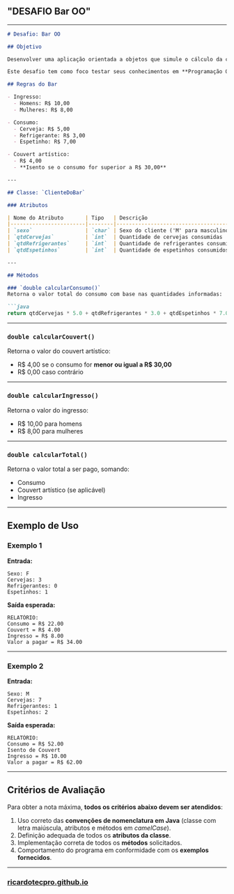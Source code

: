 ## "DESAFIO Bar OO"

---

````markdown
# Desafio: Bar OO

## Objetivo

Desenvolver uma aplicação orientada a objetos que simule o cálculo da conta de um cliente em um bar, utilizando classes, atributos e métodos.

Este desafio tem como foco testar seus conhecimentos em **Programação Orientada a Objetos (POO)**, especialmente o uso correto de **classes**, **atributos**, **métodos** e a aplicação das **convenções de nomenclatura em Java**.

## Regras do Bar

- Ingresso:
  - Homens: R$ 10,00
  - Mulheres: R$ 8,00

- Consumo:
  - Cerveja: R$ 5,00
  - Refrigerante: R$ 3,00
  - Espetinho: R$ 7,00

- Couvert artístico:
  - R$ 4,00
  - **Isento se o consumo for superior a R$ 30,00**

---

## Classe: `ClienteDoBar`

### Atributos

| Nome do Atributo       | Tipo   | Descrição                                   |
|------------------------|--------|---------------------------------------------|
| `sexo`                 | `char` | Sexo do cliente ('M' para masculino ou 'F' para feminino) |
| `qtdCervejas`          | `int`  | Quantidade de cervejas consumidas           |
| `qtdRefrigerantes`     | `int`  | Quantidade de refrigerantes consumidos      |
| `qtdEspetinhos`        | `int`  | Quantidade de espetinhos consumidos         |

---

## Métodos

### `double calcularConsumo()`
Retorna o valor total do consumo com base nas quantidades informadas:

```java
return qtdCervejas * 5.0 + qtdRefrigerantes * 3.0 + qtdEspetinhos * 7.0;
````

---

### `double calcularCouvert()`

Retorna o valor do couvert artístico:

* R\$ 4,00 se o consumo for **menor ou igual a R\$ 30,00**
* R\$ 0,00 caso contrário

---

### `double calcularIngresso()`

Retorna o valor do ingresso:

* R\$ 10,00 para homens
* R\$ 8,00 para mulheres

---

### `double calcularTotal()`

Retorna o valor total a ser pago, somando:

* Consumo
* Couvert artístico (se aplicável)
* Ingresso

---

## Exemplo de Uso

### Exemplo 1

**Entrada:**

```plaintext
Sexo: F
Cervejas: 3
Refrigerantes: 0
Espetinhos: 1
```

**Saída esperada:**

```plaintext
RELATÓRIO:
Consumo = R$ 22.00
Couvert = R$ 4.00
Ingresso = R$ 8.00
Valor a pagar = R$ 34.00
```

---

### Exemplo 2

**Entrada:**

```plaintext
Sexo: M
Cervejas: 7
Refrigerantes: 1
Espetinhos: 2
```

**Saída esperada:**

```plaintext
RELATÓRIO:
Consumo = R$ 52.00
Isento de Couvert
Ingresso = R$ 10.00
Valor a pagar = R$ 62.00
```

---

## Critérios de Avaliação

Para obter a nota máxima, **todos os critérios abaixo devem ser atendidos**:

1. Uso correto das **convenções de nomenclatura em Java** (classe com letra maiúscula, atributos e métodos em *camelCase*).
2. Definição adequada de todos os **atributos da classe**.
3. Implementação correta de todos os **métodos** solicitados.
4. Comportamento do programa em conformidade com os **exemplos fornecidos**.

---

### [ricardotecpro.github.io](https://ricardotecpro.github.io/)

